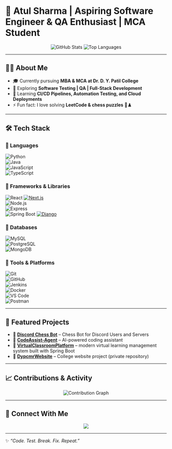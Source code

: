 # 🚀 Atul Sharma | Aspiring Software Engineer & QA Enthusiast | MCA Student  

<p align="center">
  <img src="https://github-readme-stats.vercel.app/api?username=intensealchemist&show_icons=true&theme=radical&count_private=true&cache_seconds=30&rand=1" alt="GitHub Stats" />
<img src="https://github-readme-stats.vercel.app/api/top-langs/?username=intensealchemist&layout=compact&theme=radical&count_private=true&cache_seconds=30&rand=2" alt="Top Languages" />

</p>

---

## 👨‍💻 About Me  

- 🎓 Currently pursuing **MBA & MCA at Dr. D. Y. Patil College**  
- 💼 Exploring **Software Testing | QA | Full-Stack Development**  
- 🌱 Learning **CI/CD Pipelines, Automation Testing, and Cloud Deployments**  
- ⚡ Fun fact: I love solving **LeetCode & chess puzzles** 🧩♟️  

---

## 🛠️ Tech Stack  

### 🔹 Languages  
![Python](https://img.shields.io/badge/-Python-3776AB?logo=python&logoColor=white)  
![Java](https://img.shields.io/badge/-Java-007396?logo=java&logoColor=white)  
![JavaScript](https://img.shields.io/badge/-JavaScript-F7DF1E?logo=javascript&logoColor=black)  
![TypeScript](https://img.shields.io/badge/-TypeScript-3178C6?logo=typescript&logoColor=white)  

### 🔹 Frameworks & Libraries  
![React](https://img.shields.io/badge/-React-61DAFB?logo=react&logoColor=black)
[![Next.js](https://img.shields.io/badge/-Next.js-000000?logo=next.js&logoColor=white)](https://nextjs.org/)  
![Node.js](https://img.shields.io/badge/-Node.js-339933?logo=node.js&logoColor=white)  
![Express](https://img.shields.io/badge/-Express-000000?logo=express&logoColor=white)  
![Spring Boot](https://img.shields.io/badge/-Spring%20Boot-6DB33F?logo=springboot&logoColor=white) 
[![Django](https://img.shields.io/badge/-Django-092E20?logo=django&logoColor=white)](https://www.djangoproject.com/)  

### 🔹 Databases  
![MySQL](https://img.shields.io/badge/-MySQL-4479A1?logo=mysql&logoColor=white)  
![PostgreSQL](https://img.shields.io/badge/-PostgreSQL-4169E1?logo=postgresql&logoColor=white)  
![MongoDB](https://img.shields.io/badge/-MongoDB-47A248?logo=mongodb&logoColor=white)  

### 🔹 Tools & Platforms  
![Git](https://img.shields.io/badge/-Git-F05032?logo=git&logoColor=white)  
![GitHub](https://img.shields.io/badge/-GitHub-181717?logo=github&logoColor=white)  
![Jenkins](https://img.shields.io/badge/-Jenkins-D24939?logo=jenkins&logoColor=white)  
![Docker](https://img.shields.io/badge/-Docker-2496ED?logo=docker&logoColor=white)  
![VS Code](https://img.shields.io/badge/-VS%20Code-0078D4?logo=visualstudiocode&logoColor=white)  
![Postman](https://img.shields.io/badge/-Postman-FF6C37?logo=postman&logoColor=white)  

---

## 📌 Featured Projects  

- 🔗 [**Discord Chess Bot**](https://github.com/intensealchemist/DiscordChessBot) – Chess Bot for Discord Users and Servers
- 🔗 [**CodeAssist-Agent**](https://github.com/intensealchemist/CodeAssist-Agent) – AI-powered coding assistant
- 🔗 [**VirtualClassroomPlatform**](https://github.com/intensealchemist/VirtualClassroomPlatform) – modern virtual learning management system built with Spring Boot
- 🔗 [**DypcmrWebsite**](https://github.com/intensealchemist/DypcmrWebsite) – College website project  (private repository)

---

## 📈 Contributions & Activity  

<p align="center">
  <img src="https://github-readme-activity-graph.vercel.app/graph?username=intensealchemist&theme=redical&hide_border=true" alt="Contribution Graph"/>
</p>

---

## 🤝 Connect With Me  

<p align="center">
  <a href="mailto:atulrsharma70@gmail.com"><img src="https://img.shields.io/badge/-Email%20Me-D14836?logo=gmail&logoColor=white&style=for-the-badge"/></a>
</p>

---

✨ _“Code. Test. Break. Fix. Repeat.”_  
